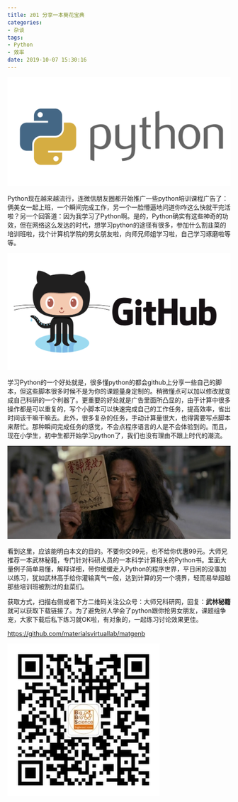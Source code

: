 ```yaml
---
title: z01 分享一本葵花宝典
categories: 
- 杂谈
tags: 
- Python
- 效率
date: 2019-10-07 15:30:16
---
```



![](share01/z01_1.png)

Python现在越来越流行，连微信朋友圈都开始推广一些python培训课程广告了：俩美女一起上班，一个瞬间完成工作，另一个一脸懵逼地问道你咋这么快就干完活啦？另一个回答道：因为我学习了Python啊。是的，Python确实有这些神奇的功效，但在网络这么发达的时代，想学习python的途径有很多，参加什么割韭菜的培训班啦，找个计算机学院的男女朋友啦，向师兄师姐学习啦，自己学习琢磨啦等等。

![](share01/z01_2.png)

学习Python的一个好处就是，很多懂python的都会github上分享一些自己的脚本，但这些脚本很多时候不是为你的课题量身定制的。稍微懂点可以加以修改就变成自己科研的一个利器了。更重要的好处就是广告里面所凸显的，由于计算中很多操作都是可以重复的，写个小脚本可以快速完成自己的工作任务，提高效率，省出时间该干嘛干嘛去。此外，很多复杂的任务，手动计算量很大，也得需要写点脚本来帮忙。那种瞬间完成任务的感觉，不会点程序语言的人是不会体验到的。而且，现在小学生，初中生都开始学习python了，我们也没有理由不跟上时代的潮流。

![](share01/z01_3.jpg)

看到这里，应该能明白本文的目的。不要你交99元，也不给你优惠99元。大师兄推荐一本武林秘籍，专门针对科研人员的一本科学计算相关的Python书。里面大量例子简单易懂，解释详细，带你缓缓走入Python的程序世界，平日闲的没事加以练习，犹如武林高手给你灌输真气一般，达到计算的另一个境界，轻而易举超越那些培训班被割过的韭菜们。

获取方式，扫描右侧或者下方二维码关注公众号：大师兄科研网，回复：**武林秘籍** 就可以获取下载链接了。为了避免别人学会了python跟你抢男女朋友，课题组争宠，大家下载后私下练习就OK啦，有对象的，一起练习讨论效果更佳。






https://github.com/materialsvirtuallab/matgenb


![](share01/z01_4.jpg)
